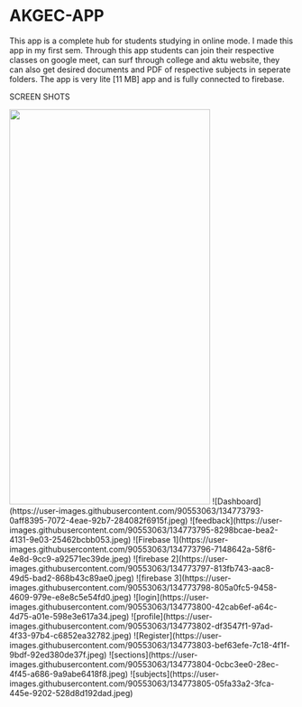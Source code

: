 
# AKGEC-APP
This app is a complete hub for students studying in online mode.
I made this app in my first sem.
Through this app students can join their respective classes on google meet, can surf through college and aktu website,
they can also get desired documents and PDF of respective subjects in seperate folders.
The app is very lite [11 MB] app and is fully connected to firebase.


SCREEN SHOTS

<img src="https://user-images.githubusercontent.com/90553063/134773789-8c9f0722-968f-4fbc-8362-54736635d772.jpeg" width="356" height="700">
![Dashboard](https://user-images.githubusercontent.com/90553063/134773793-0aff8395-7072-4eae-92b7-284082f6915f.jpeg)
![feedback](https://user-images.githubusercontent.com/90553063/134773795-8298bcae-bea2-4131-9e03-25462bcbb053.jpeg)
![Firebase 1](https://user-images.githubusercontent.com/90553063/134773796-7148642a-58f6-4e8d-9cc9-a92571ec39de.jpeg)
![firebase 2](https://user-images.githubusercontent.com/90553063/134773797-813fb743-aac8-49d5-bad2-868b43c89ae0.jpeg)
![firebase 3](https://user-images.githubusercontent.com/90553063/134773798-805a0fc5-9458-4609-979e-e8e8c5e54fd0.jpeg)
![login](https://user-images.githubusercontent.com/90553063/134773800-42cab6ef-a64c-4d75-a01e-598e3e617a34.jpeg)
![profile](https://user-images.githubusercontent.com/90553063/134773802-df3547f1-97ad-4f33-97b4-c6852ea32782.jpeg)
![Register](https://user-images.githubusercontent.com/90553063/134773803-bef63efe-7c18-4f1f-9bdf-92ed380de37f.jpeg)
![sections](https://user-images.githubusercontent.com/90553063/134773804-0cbc3ee0-28ec-4f45-a686-9a9abe6418f8.jpeg)
![subjects](https://user-images.githubusercontent.com/90553063/134773805-05fa33a2-3fca-445e-9202-528d8d192dad.jpeg)
